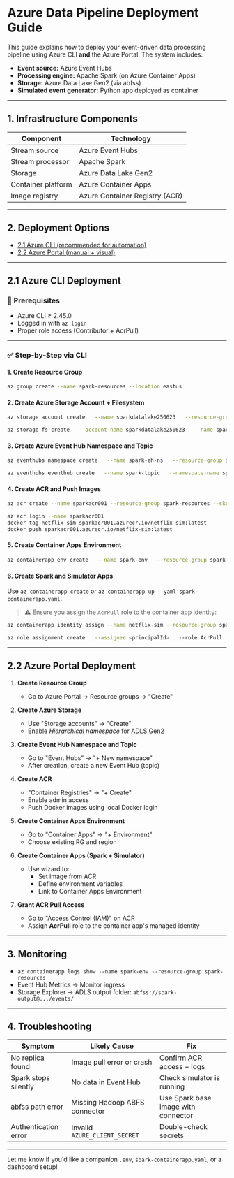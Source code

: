 # Azure Data Pipeline Deployment Guide

This guide explains how to deploy your event-driven data processing pipeline using Azure CLI **and** the Azure Portal. The system includes:

- **Event source:** Azure Event Hubs
- **Processing engine:** Apache Spark (on Azure Container Apps)
- **Storage:** Azure Data Lake Gen2 (via abfss)
- **Simulated event generator:** Python app deployed as container

---

## 1. Infrastructure Components

| Component            | Technology           |
|---------------------|----------------------|
| Stream source        | Azure Event Hubs     |
| Stream processor     | Apache Spark         |
| Storage              | Azure Data Lake Gen2 |
| Container platform   | Azure Container Apps |
| Image registry       | Azure Container Registry (ACR) |

---

## 2. Deployment Options

- [2.1 Azure CLI (recommended for automation)](#21-azure-cli-deployment)
- [2.2 Azure Portal (manual + visual)](#22-azure-portal-deployment)

---

## 2.1 Azure CLI Deployment

### 🔐 Prerequisites

- Azure CLI ≥ 2.45.0
- Logged in with `az login`
- Proper role access (Contributor + AcrPull)

---

### ✅ Step-by-Step via CLI

#### 1. Create Resource Group

```bash
az group create --name spark-resources --location eastus
```

#### 2. Create Azure Storage Account + Filesystem

```bash
az storage account create   --name sparkdatalake250623   --resource-group spark-resources   --location eastus   --sku Standard_LRS   --kind StorageV2   --hierarchical-namespace true

az storage fs create   --account-name sparkdatalake250623   --name spark-output
```

#### 3. Create Azure Event Hub Namespace and Topic

```bash
az eventhubs namespace create   --name spark-eh-ns   --resource-group spark-resources   --location eastus   --tags "Ambiente=dev" "Centro de Costo=Ingeniería" "Creado Por=majimeno@uninorte.edu.co" "Responsable=majimeno@uninorte.edu.co" "Fecha de Creación=2025-06-23"

az eventhubs eventhub create   --name spark-topic   --namespace-name spark-eh-ns   --resource-group spark-resources
```

#### 4. Create ACR and Push Images

```bash
az acr create --name sparkacr001 --resource-group spark-resources --sku Basic --admin-enabled true

az acr login --name sparkacr001
docker tag netflix-sim sparkacr001.azurecr.io/netflix-sim:latest
docker push sparkacr001.azurecr.io/netflix-sim:latest
```

#### 5. Create Container Apps Environment

```bash
az containerapp env create   --name spark-env   --resource-group spark-resources   --location eastus   --tags "Ambiente=dev" "Centro de Costo=Ingeniería" "Creado Por=majimeno@uninorte.edu.co" "Responsable=majimeno@uninorte.edu.co" "Fecha de Creación=2025-06-23"
```

#### 6. Create Spark and Simulator Apps

Use `az containerapp create` or `az containerapp up --yaml spark-containerapp.yaml`.

> ⚠️ Ensure you assign the `AcrPull` role to the container app identity:
```bash
az containerapp identity assign --name netflix-sim --resource-group spark-resources --system-assigned

az role assignment create   --assignee <principalId>   --role AcrPull   --scope $(az acr show --name sparkacr001 --query id --output tsv)
```

---

## 2.2 Azure Portal Deployment

1. **Create Resource Group**
   - Go to Azure Portal → Resource groups → "Create"

2. **Create Azure Storage**
   - Use "Storage accounts" → "Create"
   - Enable *Hierarchical namespace* for ADLS Gen2

3. **Create Event Hub Namespace and Topic**
   - Go to "Event Hubs" → "+ New namespace"
   - After creation, create a new Event Hub (topic)

4. **Create ACR**
   - "Container Registries" → "+ Create"
   - Enable admin access
   - Push Docker images using local Docker login

5. **Create Container Apps Environment**
   - Go to "Container Apps" → "+ Environment"
   - Choose existing RG and region

6. **Create Container Apps (Spark + Simulator)**
   - Use wizard to:
     - Set image from ACR
     - Define environment variables
     - Link to Container Apps Environment

7. **Grant ACR Pull Access**
   - Go to "Access Control (IAM)" on ACR
   - Assign **AcrPull** role to the container app's managed identity

---

## 3. Monitoring

- `az containerapp logs show --name spark-env --resource-group spark-resources`
- Event Hub Metrics → Monitor ingress
- Storage Explorer → ADLS output folder: `abfss://spark-output@.../events/`

---

## 4. Troubleshooting

| Symptom                           | Likely Cause                          | Fix |
|----------------------------------|---------------------------------------|-----|
| No replica found                 | Image pull error or crash             | Confirm ACR access + logs |
| Spark stops silently             | No data in Event Hub                  | Check simulator is running |
| abfss path error                 | Missing Hadoop ABFS connector         | Use Spark base image with connector |
| Authentication error             | Invalid `AZURE_CLIENT_SECRET`         | Double-check secrets |

---

Let me know if you'd like a companion `.env`, `spark-containerapp.yaml`, or a dashboard setup!